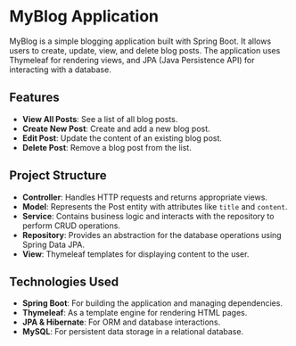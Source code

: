 # MyBlog Application
MyBlog is a simple blogging application built with Spring Boot. It allows users to create, update, view, and delete blog posts. The application uses Thymeleaf for rendering views, and JPA (Java Persistence API) for interacting with a database.

## Features

- **View All Posts**: See a list of all blog posts.
- **Create New Post**: Create and add a new blog post.
- **Edit Post**: Update the content of an existing blog post.
- **Delete Post**: Remove a blog post from the list.

## Project Structure

- **Controller**: Handles HTTP requests and returns appropriate views.
- **Model**: Represents the Post entity with attributes like `title` and `content`.
- **Service**: Contains business logic and interacts with the repository to perform CRUD operations.
- **Repository**: Provides an abstraction for the database operations using Spring Data JPA.
- **View**: Thymeleaf templates for displaying content to the user.

## Technologies Used

- **Spring Boot**: For building the application and managing dependencies.
- **Thymeleaf**: As a template engine for rendering HTML pages.
- **JPA & Hibernate**: For ORM and database interactions.
- **MySQL**: For persistent data storage in a relational database.
